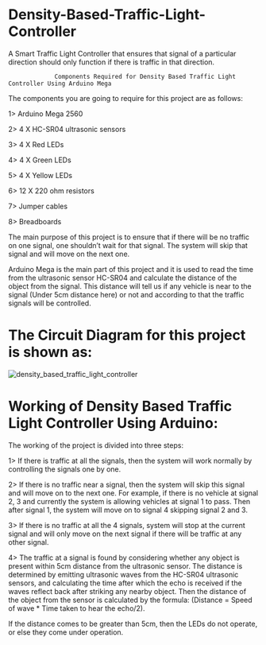 # Density-Based-Traffic-Light-Controller
A  Smart Traffic Light Controller that ensures that signal of a particular direction should only function if there is traffic in that direction.


                 Components Required for Density Based Traffic Light Controller Using Arduino Mega

The components you are going to require for this project are as follows:

1> Arduino Mega 2560

2> 4 X HC-SR04 ultrasonic sensors

3> 4 X Red LEDs

4> 4 X Green LEDs

5> 4 X Yellow LEDs

6> 12 X 220 ohm resistors

7> Jumper cables

8> Breadboards


The main purpose of this project is to ensure that if there will be no traffic on one signal, one shouldn’t wait for that signal. The system will skip that signal and will move on the next one.


Arduino Mega is the main part of this project and it is used to read the time from the ultrasonic sensor HC-SR04 and calculate the distance of the object from the signal. This distance will tell us if any vehicle is near to the signal (Under 5cm distance here) or not and according to that the traffic signals will be controlled.


 
 # The Circuit Diagram for this project is shown as:
 
 
 
   ![density_based_traffic_light_controller](https://user-images.githubusercontent.com/64331214/146633463-d9f67cd6-1a04-420e-998c-51c8dfb5f11b.png)




 #  Working of Density Based Traffic Light Controller Using Arduino:
 
The working of the project is divided into three steps:

1> If there is traffic at all the signals, then the system will work normally by controlling the signals one by one.

2> If there is no traffic near a signal, then the system will skip this signal and will move on to the next one. For example, if there is no vehicle at signal 2, 3 and currently the system is allowing vehicles at signal 1 to pass. Then after signal 1, the system will move on to signal 4 skipping signal 2 and 3.

3> If there is no traffic at all the 4 signals, system will stop at the current signal and will only move on the next signal if there will be traffic at any other signal.

4> The traffic at a signal is found by considering whether any object is present within 5cm distance from the ultrasonic sensor. The distance is determined by emitting ultrasonic waves from the HC-SR04 ultrasonic sensors, and calculating the time after which the echo is received if the waves reflect back after striking any nearby object. Then the distance of the object from the sensor is calculated by the formula: (Distance = Speed of wave * Time taken to hear the echo/2). 

If the distance comes to be greater than 5cm, then the LEDs do not operate, or else they come under operation.


                                                           
                                                           
